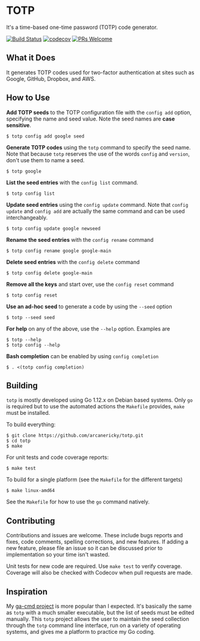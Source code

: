 # TOTP

It's a time-based one-time password (TOTP) code generator.

[![Build Status](https://travis-ci.com/arcanericky/totp.svg?branch=master)](https://travis-ci.com/arcanericky/totp)
[![codecov](https://codecov.io/gh/arcanericky/totp/branch/master/graph/badge.svg)](https://codecov.io/gh/arcanericky/totp)
[![PRs Welcome](https://img.shields.io/badge/PRs-welcome-brightgreen.svg)](http://makeapullrequest.com)

## What it Does

It generates TOTP codes used for two-factor authentication at sites such as Google, GitHub, Dropbox, and AWS.

## How to Use

**Add TOTP seeds** to the TOTP configuration file with the `config add` option, specifying the name and seed value. Note the seed names are **case sensitive**.

```
$ totp config add google seed
```

**Generate TOTP codes** using the `totp` command to specify the seed name. Note that because `totp` reserves the use of the words `config` and `version`, don't use them to name a seed.

```
$ totp google
```

**List the seed entries** with the `config list` command.

```
$ totp config list
```

**Update seed entries** using the `config update` command. Note that `config update` and `config add` are actually the same command and can be used interchangeably.

```
$ totp config update google newseed
```

**Rename the seed entries** with the `config rename` command

```
$ totp config rename google google-main
```

**Delete seed entries** with the `config delete` command

```
$ totp config delete google-main
```

**Remove all the keys** and start over, use the `config reset` command

```
$ totp config reset
```

**Use an ad-hoc seed** to generate a code by using the `--seed` option

```
$ totp --seed seed
```

**For help** on any of the above, use the `--help` option. Examples are

```
$ totp --help
$ totp config --help
```

**Bash completion** can be enabled by using `config completion`

```
$ . <(totp config completion)
```

## Building

`totp` is mostly developed using Go 1.12.x on Debian based systems. Only `go` is required but to use the automated actions the `Makefile` provides, `make` must be installed.

To build everything:

```
$ git clone https://github.com/arcanericky/totp.git
$ cd totp
$ make
```

For unit tests and code coverage reports:

```
$ make test
```

To build for a single platform (see the `Makefile` for the different targets)

```
$ make linux-amd64
```

See the `Makefile` for how to use the `go` command natively.

## Contributing

Contributions and issues are welcome. These include bugs reports and fixes, code comments, spelling corrections, and new features. If adding a new feature, please file an issue so it can be discussed prior to implementation so your time isn't wasted.

Unit tests for new code are required. Use `make test` to verify coverage. Coverage will also be checked with Codecov when pull requests are made.

## Inspiration

My [ga-cmd project](https://github.com/arcanericky/ga-cmd) is more popular than I expected. It's basically the same as `totp` with a much smaller executable, but the list of seeds must be edited manually. This `totp` project allows the user to maintain the seed collection through the `totp` command line interface, run on a variety of operating systems, and gives me a platform to practice my Go coding.
